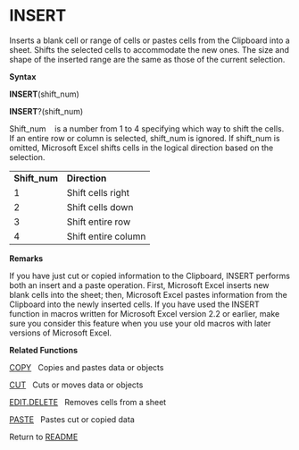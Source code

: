 # INSERT

Inserts a blank cell or range of cells or pastes cells from the
Clipboard into a sheet. Shifts the selected cells to accommodate the new
ones. The size and shape of the inserted range are the same as those of
the current selection.

**Syntax**

**INSERT**(shift\_num)

**INSERT**?(shift\_num)

Shift\_num&nbsp;&nbsp;&nbsp;&nbsp;is a number from 1 to 4 specifying
which way to shift the cells. If an entire row or column is selected,
shift\_num is ignored. If shift\_num is omitted, Microsoft Excel shifts
cells in the logical direction based on the selection.

|                |                     |
| -------------- | ------------------- |
| **Shift\_num** | **Direction**       |
| 1              | Shift cells right   |
| 2              | Shift cells down    |
| 3              | Shift entire row    |
| 4              | Shift entire column |

**Remarks**

If you have just cut or copied information to the Clipboard, INSERT
performs both an insert and a paste operation. First, Microsoft Excel
inserts new blank cells into the sheet; then, Microsoft Excel pastes
information from the Clipboard into the newly inserted cells. If you
have used the INSERT function in macros written for Microsoft Excel
version 2.2 or earlier, make sure you consider this feature when you use
your old macros with later versions of Microsoft Excel.

**Related Functions**

[COPY](COPY.md)&nbsp;&nbsp;&nbsp;Copies and pastes data or objects

[CUT](CUT.md)&nbsp;&nbsp;&nbsp;Cuts or moves data or objects

[EDIT.DELETE](EDIT.DELETE.md)&nbsp;&nbsp;&nbsp;Removes cells from a sheet

[PASTE](PASTE.md)&nbsp;&nbsp;&nbsp;Pastes cut or copied data



Return to [README](README.md#I)

